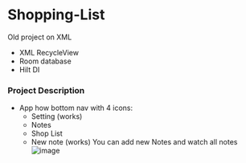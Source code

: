 # Shopping-List
Old project on XML
- XML RecycleView
- Room database
- Hilt DI
### Project Description
- App how bottom nav with 4 icons:
  - Setting (works)
  - Notes
  - Shop List
  - New note (works)
You can add new Notes and watch all notes
![image](https://github.com/Lumen1024/Shopping-List/assets/123202753/f1855a1e-b7c4-4fc7-98ba-deade742a998)

